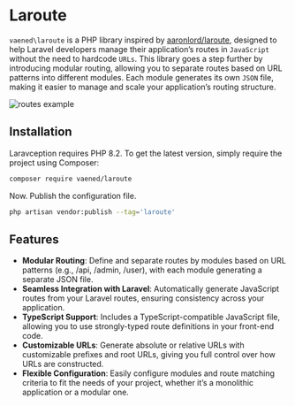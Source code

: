 # Laroute

`vaened\laroute` is a PHP library inspired by [aaronlord/laroute](https://github.com/aaronlord/laroute), designed to help Laravel developers
manage their application’s routes in `JavaScript` without the need to hardcode `URLs`. This library goes a step further by introducing
modular routing, allowing you to separate
routes based on URL patterns into different modules. Each module generates its own `JSON` file, making it easier to manage and scale your
application’s routing structure.

![routes example](https://github.com/user-attachments/assets/76a24d08-fc95-40da-b30a-b642e1364ffc)

## Installation

Laravception requires PHP 8.2.
To get the latest version, simply require the project using Composer:

```bash
composer require vaened/laroute
```

Now. Publish the configuration file.

```bash
php artisan vendor:publish --tag='laroute'
```

## Features

- **Modular Routing**: Define and separate routes by modules based on URL patterns (e.g., /api, /admin, /user), with each module generating
  a separate JSON file.
- **Seamless Integration with Laravel**: Automatically generate JavaScript routes from your Laravel routes, ensuring consistency across your
  application.
- **TypeScript Support**: Includes a TypeScript-compatible JavaScript file, allowing you to use strongly-typed route definitions in your
  front-end code.
- **Customizable URLs**: Generate absolute or relative URLs with customizable prefixes and root URLs, giving you full control over how URLs
  are constructed.
- **Flexible Configuration**: Easily configure modules and route matching criteria to fit the needs of your project, whether it’s a
  monolithic application or a modular one.